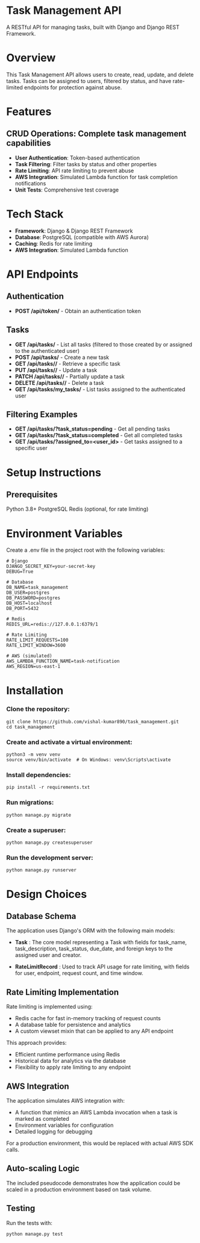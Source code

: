 # Task Management API

A RESTful API for managing tasks, built with Django and Django REST Framework.

# Overview
This Task Management API allows users to create, read, update, and delete tasks. Tasks can be assigned to users, filtered by status, and have rate-limited endpoints for protection against abuse.

# Features

## CRUD Operations: Complete task management capabilities
- **User Authentication**: Token-based authentication
- **Task Filtering**: Filter tasks by status and other properties
- **Rate Limiting**: API rate limiting to prevent abuse
- **AWS Integration**: Simulated Lambda function for task completion notifications
- **Unit Tests**: Comprehensive test coverage

# Tech Stack

- **Framework**: Django & Django REST Framework
- **Database**: PostgreSQL (compatible with AWS Aurora)
- **Caching**: Redis for rate limiting
- **AWS Integration**: Simulated Lambda function

# API Endpoints

## Authentication

- **POST /api/token/** - Obtain an authentication token

## Tasks

- **GET /api/tasks/** - List all tasks (filtered to those created by or assigned to the authenticated user)
- **POST /api/tasks/** - Create a new task
- **GET /api/tasks/<id>/** - Retrieve a specific task
- **PUT /api/tasks/<id>/** - Update a task
- **PATCH /api/tasks/<id>/** - Partially update a task
- **DELETE /api/tasks/<id>/** - Delete a task
- **GET /api/tasks/my_tasks/** - List tasks assigned to the authenticated user

## Filtering Examples

- **GET /api/tasks/?task_status=pending** - Get all pending tasks
- **GET /api/tasks/?task_status=completed** - Get all completed tasks
- **GET /api/tasks/?assigned_to=<user_id>** - Get tasks assigned to a specific user

# Setup Instructions
## Prerequisites

Python 3.8+
PostgreSQL
Redis (optional, for rate limiting)

# Environment Variables
Create a .env file in the project root with the following variables:

```
# Django
DJANGO_SECRET_KEY=your-secret-key
DEBUG=True

# Database
DB_NAME=task_management
DB_USER=postgres
DB_PASSWORD=postgres
DB_HOST=localhost
DB_PORT=5432

# Redis
REDIS_URL=redis://127.0.0.1:6379/1

# Rate Limiting
RATE_LIMIT_REQUESTS=100
RATE_LIMIT_WINDOW=3600

# AWS (simulated)
AWS_LAMBDA_FUNCTION_NAME=task-notification
AWS_REGION=us-east-1

```

# Installation

### Clone the repository:

```
git clone https://github.com/vishal-kumar890/task_management.git
cd task_management

```

### Create and activate a virtual environment:

```
python3 -m venv venv
source venv/bin/activate  # On Windows: venv\Scripts\activate

```

### Install dependencies:

```
pip install -r requirements.txt

```

### Run migrations:

```
python manage.py migrate

```

### Create a superuser:

```
python manage.py createsuperuser

```

### Run the development server:

```
python manage.py runserver

```

# Design Choices

## Database Schema

The application uses Django's ORM with the following main models:
- **Task** : The core model representing a Task with fields for task_name, task_description, task_status, due_date, and foreign keys to the assigned user and creator.

- **RateLimitRecord** : Used to track API usage for rate limiting, with fields for user, endpoint, request count, and time window.

## Rate Limiting Implementation

Rate limiting is implemented using:

- Redis cache for fast in-memory tracking of request counts
- A database table for persistence and analytics
- A custom viewset mixin that can be applied to any API endpoint

This approach provides:

-    Efficient runtime performance using Redis
-    Historical data for analytics via the database
-    Flexibility to apply rate limiting to any endpoint

## AWS Integration

The application simulates AWS integration with:

- A function that mimics an AWS Lambda invocation when a task is marked as completed
- Environment variables for configuration
- Detailed logging for debugging

For a production environment, this would be replaced with actual AWS SDK calls.

## Auto-scaling Logic

The included pseudocode demonstrates how the application could be scaled in a production environment based on task volume.

## Testing

Run the tests with:

```
python manage.py test

```
